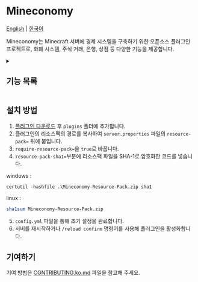 # Mineconomy

[English](./README.md) | [한국어](./README.ko.md)

Mineconomy는 Minecraft 서버에 경제 시스템을 구축하기 위한 오픈소스 플러그인 프로젝트로, 화폐 시스템, 주식 거래, 은행, 상점 등 다양한 기능을 제공합니다.

<details>
<summary>

## 기능 목록
</summary>

### &#9745; **화폐 시스템 (Core)**: 
- 플레이어와 회사의 가상 화폐인 **Mark**를 관리합니다. 
- 자원을 채굴하거나 판매하여 화폐를 얻을 수 있습니다.
  
### &#9744; **주식 거래 시스템**:
- 플레이어가 주식에 투자하고 거래할 수 있도록 지원합니다.
- 선물 옵션 거래 시스템을 통해 자원의 미래 가치를 예측하고 거래합니다.

### &#9744; **은행 시스템**:
- 대출, 투자 및 신용 등급 기능을 제공합니다.
- 플레이어와 서버 경제의 흐름을 관리할 수 있습니다.

### &#9744; **상점 시스템**:
- 서버 내에서 자원을 사고 팔 수 있는 상점 기능을 제공합니다.
- 플레이어들이 자원을 거래하거나 구매할 수 있습니다.

### &#9744; **관리자 도구**:
- 서버 경제를 관리할 수 있는 관리자 도구를 제공합니다.
    - [x] **Mark 관리**: 플레이어와 회사의 화폐를 설정하고, 거래 및 잉여 금액을 추적합니다.
    - [ ] **경제 통계**: 서버 전체 경제의 통계를 실시간으로 확인할 수 있습니다.
    - [ ] **정책 설정**: 경제 변화에 따른 정책 설정을 조정할 수 있습니다.

### &#9744; **GUI 지원**:
- 사용자가 경제 기능을 손쉽게 사용할 수 있도록 GUI 인터페이스를 제공합니다.
    - [ ] **주식 GUI**: 주식 거래와 관련된 GUI를 제공합니다.
    - [ ] **은행 GUI**: 대출 및 투자 정보를 시각적으로 제공합니다.
    - [ ] **상점 GUI**: 상점 아이템을 쉽게 구매하거나 판매할 수 있는 GUI를 제공합니다.

### &#9744; **RPG 기능**:
- 던전과 추가적인 몬스터를 통해서 경제 활동을 할 수 있는 기능을 추가합니다. (개발 중)

### &#9744; **서버 통계 시각화**:
- 서버의 경제 상태 및 경제적 추세를 시각적으로 확인할 수 있는 대시보드를 제공합니다. (개발 중)

</details>

## 설치 방법
1. [플러그인 다운로드](https://github.com/Nekonic/Mineconomy/releases/) 후 `plugins` 폴더에 추가합니다.
2. 플러그인의 리소스팩의 경로를 복사하여 `server.properties` 파일의 `resource-pack=` 뒤에 붙입니다.
3. `require-resource-pack=`을 `true`로 바꿉니다.
4. `resource-pack-sha1=`부분에 리소스팩 파일을 SHA-1로 암호화한 코드를 넣습니다.

windows : 
```shell
certutil -hashfile .\Mineconomy-Resource-Pack.zip sha1
```
linux : 
```bash
sha1sum Mineconomy-Resource-Pack.zip
```
5. `config.yml` 파일을 통해 초기 설정을 완료합니다.
6. 서버를 재시작하거나 `/reload confirm` 명령어를 사용해 플러그인을 활성화합니다.

## 기여하기
기여 방법은 [CONTRIBUTING.ko.md](CONTRIBUTING.ko.md) 파일을 참고해 주세요.
